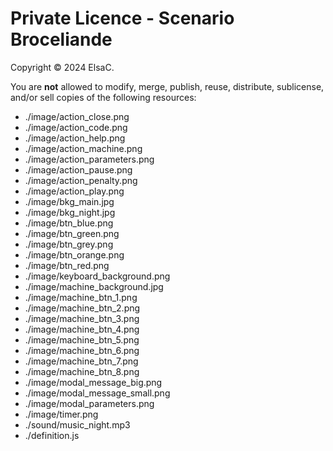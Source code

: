 Private Licence - Scenario Broceliande
======================================

Copyright © 2024 ElsaC.

You are **not** allowed to modify, merge, publish, reuse, distribute, sublicense, and/or sell
copies of the following resources:

* ./image/action_close.png
* ./image/action_code.png
* ./image/action_help.png
* ./image/action_machine.png
* ./image/action_parameters.png
* ./image/action_pause.png
* ./image/action_penalty.png
* ./image/action_play.png
* ./image/bkg_main.jpg
* ./image/bkg_night.jpg
* ./image/btn_blue.png
* ./image/btn_green.png
* ./image/btn_grey.png
* ./image/btn_orange.png
* ./image/btn_red.png
* ./image/keyboard_background.png
* ./image/machine_background.jpg
* ./image/machine_btn_1.png
* ./image/machine_btn_2.png
* ./image/machine_btn_3.png
* ./image/machine_btn_4.png
* ./image/machine_btn_5.png
* ./image/machine_btn_6.png
* ./image/machine_btn_7.png
* ./image/machine_btn_8.png
* ./image/modal_message_big.png
* ./image/modal_message_small.png
* ./image/modal_parameters.png
* ./image/timer.png
* ./sound/music_night.mp3
* ./definition.js
